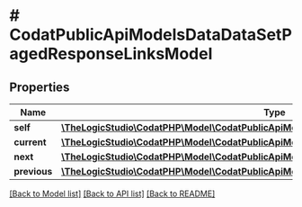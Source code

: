 # # CodatPublicApiModelsDataDataSetPagedResponseLinksModel

## Properties

Name | Type | Description | Notes
------------ | ------------- | ------------- | -------------
**self** | [**\TheLogicStudio\CodatPHP\Model\CodatPublicApiModelsDataDataSetPagedResponseHrefModel**](CodatPublicApiModelsDataDataSetPagedResponseHrefModel.md) |  | [optional]
**current** | [**\TheLogicStudio\CodatPHP\Model\CodatPublicApiModelsDataDataSetPagedResponseHrefModel**](CodatPublicApiModelsDataDataSetPagedResponseHrefModel.md) |  | [optional]
**next** | [**\TheLogicStudio\CodatPHP\Model\CodatPublicApiModelsDataDataSetPagedResponseHrefModel**](CodatPublicApiModelsDataDataSetPagedResponseHrefModel.md) |  | [optional]
**previous** | [**\TheLogicStudio\CodatPHP\Model\CodatPublicApiModelsDataDataSetPagedResponseHrefModel**](CodatPublicApiModelsDataDataSetPagedResponseHrefModel.md) |  | [optional]

[[Back to Model list]](../../README.md#models) [[Back to API list]](../../README.md#endpoints) [[Back to README]](../../README.md)
